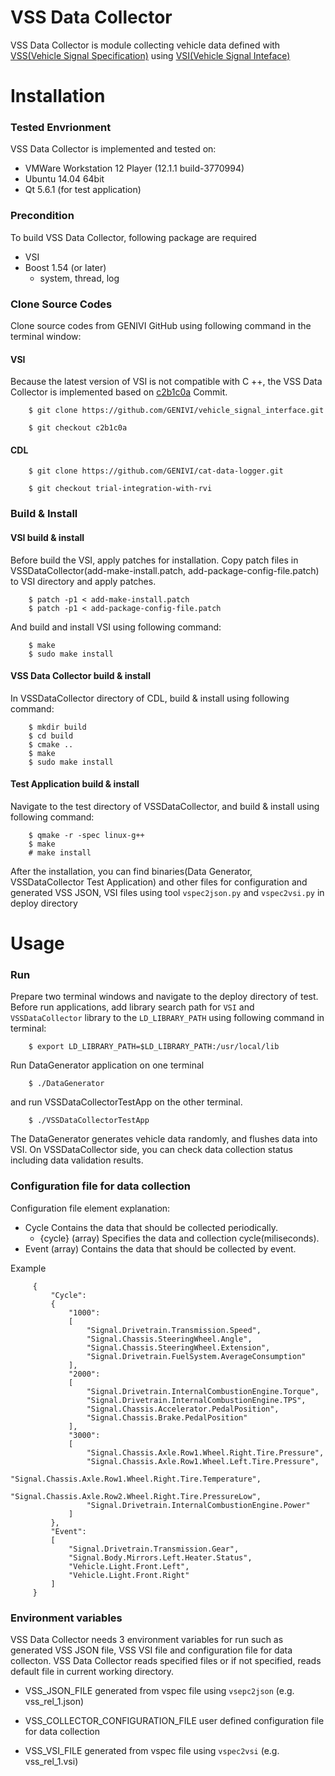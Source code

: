 # VSS Data Collector

VSS Data Collector is module collecting vehicle data defined with [VSS(Vehicle Signal Specification)](https://github.com/GENIVI/vehicle_signal_specification) using [VSI(Vehicle Signal Inteface)](https://github.com/GENIVI/vehicle_signal_interface)

# Installation

### Tested Envrionment
VSS Data Collector is implemented and tested on:
* VMWare Workstation 12 Player (12.1.1 build-3770994)
* Ubuntu 14.04 64bit
* Qt 5.6.1 (for test application)

### Precondition
To build VSS Data Collector, following package are required
* VSI
* Boost 1.54 (or later)
    * system, thread, log

### Clone Source Codes
Clone source codes from GENIVI GitHub using following command in the terminal window:
#### VSI
Because the latest version of VSI is not compatible with C ++, the VSS Data Collector is implemented based on [c2b1c0a](https://github.com/GENIVI/vehicle_signal_interface/tree/c2b1c0ab0124aa36a30ddd486cf8b373be7b2c0f) Commit.

        $ git clone https://github.com/GENIVI/vehicle_signal_interface.git

        $ git checkout c2b1c0a

#### CDL

        $ git clone https://github.com/GENIVI/cat-data-logger.git

        $ git checkout trial-integration-with-rvi

### Build & Install
#### VSI build & install
Before build the VSI, apply patches for installation.
Copy patch files in VSSDataCollector(add-make-install.patch, add-package-config-file.patch) to VSI directory and apply patches.

        $ patch -p1 < add-make-install.patch
        $ patch -p1 < add-package-config-file.patch

And build and install VSI using following command:

        $ make
        $ sudo make install

#### VSS Data Collector build & install
In VSSDataCollector directory of CDL, build & install using following command:

        $ mkdir build
        $ cd build
        $ cmake ..
        $ make
        $ sudo make install

#### Test Application build & install
Navigate to the test directory of VSSDataCollector, and build & install using following command:

        $ qmake -r -spec linux-g++
        $ make
        # make install

After the installation, you can find binaries(Data Generator, VSSDataCollector Test Application) and other files for configuration and generated VSS JSON, VSI files using tool `vspec2json.py` and `vspec2vsi.py` in deploy directory

# Usage

### Run
Prepare two terminal windows and navigate to the deploy directory of test.
Before run applications, add library search path for `VSI` and `VSSDataCollector` library to the `LD_LIBRARY_PATH` using following command in terminal:

        $ export LD_LIBRARY_PATH=$LD_LIBRARY_PATH:/usr/local/lib

Run DataGenerator application on one terminal

        $ ./DataGenerator

and run VSSDataCollectorTestApp on the other terminal.

        $ ./VSSDataCollectorTestApp

The DataGenerator generates vehicle data randomly, and flushes data into VSI.
On VSSDataCollector side, you can check data collection status including data validation results.

### Configuration file for data collection
Configuration file element explanation:
* Cycle
Contains the data that should be collected periodically.
   * {cycle} (array)
   Specifies the data and collection cycle(miliseconds).
* Event (array)
Contains the data that should be collected by event.

Example

         {
             "Cycle":
             {
                 "1000":
                 [
                     "Signal.Drivetrain.Transmission.Speed",
                     "Signal.Chassis.SteeringWheel.Angle",
                     "Signal.Chassis.SteeringWheel.Extension",
                     "Signal.Drivetrain.FuelSystem.AverageConsumption"
                 ],
                 "2000":
                 [
                     "Signal.Drivetrain.InternalCombustionEngine.Torque",
                     "Signal.Drivetrain.InternalCombustionEngine.TPS",
                     "Signal.Chassis.Accelerator.PedalPosition",
                     "Signal.Chassis.Brake.PedalPosition"
                 ],
                 "3000":
                 [
                     "Signal.Chassis.Axle.Row1.Wheel.Right.Tire.Pressure",
                     "Signal.Chassis.Axle.Row1.Wheel.Left.Tire.Pressure",
                     "Signal.Chassis.Axle.Row1.Wheel.Right.Tire.Temperature",
                     "Signal.Chassis.Axle.Row2.Wheel.Right.Tire.PressureLow",
                     "Signal.Drivetrain.InternalCombustionEngine.Power"
                 ]
             },
             "Event":
             [
                 "Signal.Drivetrain.Transmission.Gear",
                 "Signal.Body.Mirrors.Left.Heater.Status",
                 "Vehicle.Light.Front.Left",
                 "Vehicle.Light.Front.Right"
             ]
         }

### Environment variables
VSS Data Collector needs 3 environment variables for run such as generated VSS JSON file, VSS VSI file and configuration file for data collecton. VSS Data Collector reads specified files or if not specified, reads default file in current working directory.
* VSS_JSON_FILE
generated from vspec file using `vsepc2json` (e.g. vss_rel_1.json)

* VSS_COLLECTOR_CONFIGURATION_FILE
user defined configuration file for data collection

* VSS_VSI_FILE
generated from vspec file using `vspec2vsi` (e.g. vss_rel_1.vsi)

